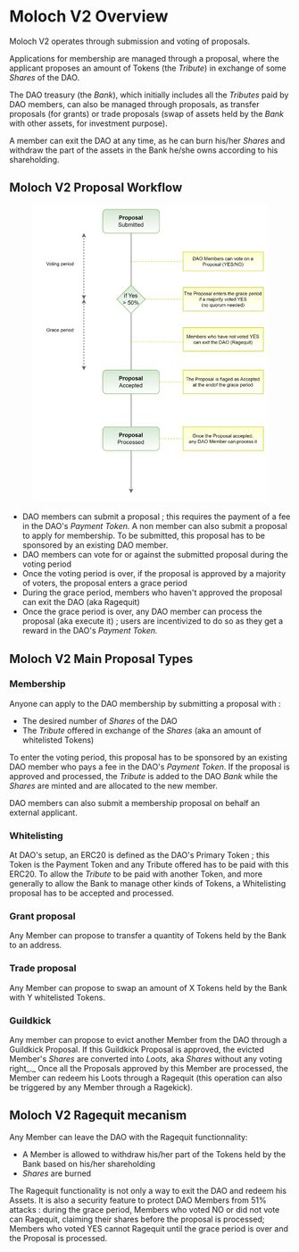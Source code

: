 # Moloch V2 Overview

Moloch V2 operates through submission and voting of proposals.&#x20;

Applications for membership are managed through a proposal, where the applicant proposes an amount of Tokens (the _Tribute_) in exchange of some _Shares_ of the DAO.

The DAO treasury (the _Bank_), which initially includes all the _Tributes_ paid by DAO members, can also be managed through proposals, as transfer proposals (for grants) or trade proposals (swap of assets held by the _Bank_ with other assets, for investment purpose).

A member can exit the DAO at any time, as he can burn his/her _Shares_ and withdraw the part of the assets in the Bank he/she owns according to his shareholding.

## Moloch V2 Proposal Workflow

<figure><img src="../.gitbook/assets/image (4).png" alt=""><figcaption></figcaption></figure>

* DAO members can submit a proposal  ; this requires the payment of a fee in the DAO's _Payment Token._ A non member can also submit a proposal to apply for membership. To be submitted, this proposal has to be sponsored by an existing DAO member.
* DAO members can vote for or against the submitted proposal during the voting period
* Once the voting period is over, if the proposal is approved by a majority of voters, the proposal enters a grace period
* During the grace period, members who haven't approved the proposal can exit the DAO (aka Ragequit)
* Once the grace period is over, any DAO member can process the proposal (aka execute it) ; users are incentivized to do so as they get a reward in the DAO's _Payment Token._



## Moloch V2 Main Proposal Types

### Membership

Anyone can apply to the DAO membership by submitting a proposal with :

* The desired number of _Shares_ of the DAO
* The _Tribute_ offered in exchange of the _Shares_ (aka an amount of whitelisted Tokens)

To enter the voting period, this proposal has to be sponsored by an existing DAO member who pays a fee in the DAO's _Payment Token_. If the proposal is approved and processed, the _Tribute_ is added to the DAO _Bank_ while the _Shares_ are minted and are allocated to the new member.

DAO members can also submit a membership proposal on behalf an external applicant.

### Whitelisting

At DAO's setup, an ERC20 is defined as the DAO's Primary Token ; this Token is the Payment Token  and any Tribute offered has to be paid with this ERC20. To allow the _Tribute_ to be paid with another Token, and more generally to allow the Bank to manage other kinds of Tokens, a Whitelisting proposal has to be accepted and processed.

### Grant proposal

Any Member can propose to transfer a quantity of Tokens held by the Bank to an address.

### Trade proposal

Any Member can propose to swap an amount of X Tokens held by the Bank with Y whitelisted Tokens.

### Guildkick

Any member can propose to evict another Member from the DAO through a Guildkick Proposal. If this Guildkick Proposal is approved, the evicted Member's _Shares_ are converted into _Loots,_ aka _Shares_ without any voting right_._ Once all the Proposals approved by this Member are processed, the Member can redeem his Loots through a Ragequit (this operation can also be triggered by any Member through a Ragekick).

## Moloch V2 Ragequit mecanism

Any Member can leave the DAO with the Ragequit functionnality:

* A Member is allowed to withdraw his/her part of the Tokens held by the Bank based on his/her shareholding
* &#x20;_Shares_ are burned

The Ragequit functionality is not only a way to exit the DAO and redeem his Assets. It is also a security feature to protect DAO Members from 51% attacks : during the grace period, Members who voted NO or did not vote can Ragequit, claiming their shares before the proposal is processed; Members who voted YES cannot Ragequit until the grace period is over and the Proposal is processed.
